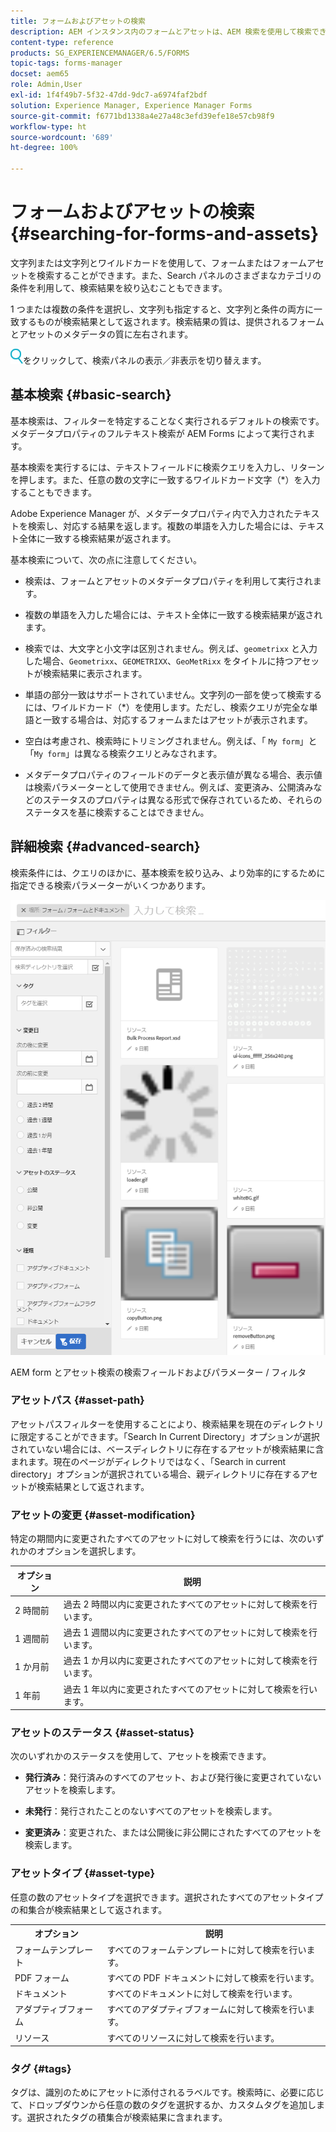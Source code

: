 ```yaml
---
title: フォームおよびアセットの検索
description: AEM インスタンス内のフォームとアセットは、AEM 検索を使用して検索できます。基本検索と詳細検索で、アセットを素早く探し出すことができます。
content-type: reference
products: SG_EXPERIENCEMANAGER/6.5/FORMS
topic-tags: forms-manager
docset: aem65
role: Admin,User
exl-id: 1f4f49b7-5f32-47dd-9dc7-a6974faf2bdf
solution: Experience Manager, Experience Manager Forms
source-git-commit: f6771bd1338a4e27a48c3efd39efe18e57cb98f9
workflow-type: ht
source-wordcount: '689'
ht-degree: 100%

---
```


# フォームおよびアセットの検索{#searching-for-forms-and-assets}

文字列または文字列とワイルドカードを使用して、フォームまたはフォームアセットを検索することができます。また、Search パネルのさまざまなカテゴリの条件を利用して、検索結果を絞り込むこともできます。

1 つまたは複数の条件を選択し、文字列も指定すると、文字列と条件の両方に一致するものが検索結果として返されます。検索結果の質は、提供されるフォームとアセットのメタデータの質に左右されます。

![aem6forms_search](assets/aem6forms_search.png)をクリックして、検索パネルの表示／非表示を切り替えます。

## 基本検索 {#basic-search}

基本検索は、フィルターを特定することなく実行されるデフォルトの検索です。メタデータプロパティのフルテキスト検索が AEM Forms によって実行されます。

基本検索を実行するには、テキストフィールドに検索クエリを入力し、リターンを押します。また、任意の数の文字に一致するワイルドカード文字（&#42;）を入力することもできます。

Adobe Experience Manager が、メタデータプロパティ内で入力されたテキストを検索し、対応する結果を返します。複数の単語を入力した場合には、テキスト全体に一致する検索結果が返されます。

基本検索について、次の点に注意してください。

* 検索は、フォームとアセットのメタデータプロパティを利用して実行されます。
* 複数の単語を入力した場合には、テキスト全体に一致する検索結果が返されます。
* 検索では、大文字と小文字は区別されません。例えば、`geometrixx` と入力した場合、`Geometrixx`、`GEOMETRIXX`、`GeoMetRixx` をタイトルに持つアセットが検索結果に表示されます。

* 単語の部分一致はサポートされていません。文字列の一部を使って検索するには、ワイルドカード（&#42;）を使用します。ただし、検索クエリが完全な単語と一致する場合は、対応するフォームまたはアセットが表示されます。
* 空白は考慮され、検索時にトリミングされません。例えば、「 `My form`」と「`My form`」は異なる検索クエリとみなされます。

* メタデータプロパティのフィールドのデータと表示値が異なる場合、表示値は検索パラメーターとして使用できません。例えば、変更済み、公開済みなどのステータスのプロパティは異なる形式で保存されているため、それらのステータスを基に検索することはできません。

## 詳細検索 {#advanced-search}

検索条件には、クエリのほかに、基本検索を絞り込み、より効率的にするために指定できる検索パラメーターがいくつかあります。

![AEM form とアセット検索の検索フィールドおよびパラメーター / フィルタ](assets/search_forms_assets.png)

AEM form とアセット検索の検索フィールドおよびパラメーター / フィルタ

### アセットパス {#asset-path}

アセットパスフィルターを使用することにより、検索結果を現在のディレクトリに限定することができます。「Search In Current Directory」オプションが選択されていない場合には、ベースディレクトリに存在するアセットが検索結果に含まれます。現在のページがディレクトリではなく、「Search in current directory」オプションが選択されている場合、親ディレクトリに存在するアセットが検索結果として返されます。

### アセットの変更 {#asset-modification}

特定の期間内に変更されたすべてのアセットに対して検索を行うには、次のいずれかのオプションを選択します。

| **オプション** | **説明** |
|---|---|
| 2 時間前 | 過去 2 時間以内に変更されたすべてのアセットに対して検索を行います。 |
| 1 週間前 | 過去 1 週間以内に変更されたすべてのアセットに対して検索を行います。 |
| 1 か月前 | 過去 1 か月以内に変更されたすべてのアセットに対して検索を行います。 |
| 1 年前 | 過去 1 年以内に変更されたすべてのアセットに対して検索を行います。 |

### アセットのステータス {#asset-status}

次のいずれかのステータスを使用して、アセットを検索できます。

* **発行済み**：発行済みのすべてのアセット、および発行後に変更されていないアセットを検索します。

* **未発行**：発行されたことのないすべてのアセットを検索します。

* **変更済み**：変更された、または公開後に非公開にされたすべてのアセットを検索します。

### アセットタイプ {#asset-type}

任意の数のアセットタイプを選択できます。選択されたすべてのアセットタイプの和集合が検索結果として返されます。

<table>
 <tbody>
  <tr>
   <th>オプション</th> 
   <th>説明</th> 
  </tr>
  <tr>
   <td>フォームテンプレート<br /> </td> 
   <td>すべてのフォームテンプレートに対して検索を行います。<br /> </td> 
  </tr>
  <tr>
   <td>PDF フォーム</td> 
   <td>すべての PDF ドキュメントに対して検索を行います。</td> 
  </tr>
  <tr>
   <td>ドキュメント</td> 
   <td>すべてのドキュメントに対して検索を行います。</td> 
  </tr>
  <tr>
   <td>アダプティブフォーム<br /> </td> 
   <td>すべてのアダプティブフォームに対して検索を行います。</td> 
  </tr>
  <tr>
   <td>リソース</td> 
   <td>すべてのリソースに対して検索を行います。<br /> </td> 
  </tr>
 </tbody>
</table>

### タグ {#tags}

タグは、識別のためにアセットに添付されるラベルです。検索時に、必要に応じて、ドロップダウンから任意の数のタグを選択するか、カスタムタグを追加します。選択されたタグの積集合が検索結果に含まれます。
